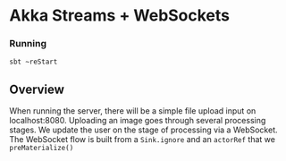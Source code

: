 # Akka Streams + WebSockets

### Running

```
sbt ~reStart
```

## Overview

When running the server, there will be a simple file upload input on localhost:8080. Uploading an image goes through several processing stages. We update the user on the stage of processing via a WebSocket. The WebSocket flow is built from a `Sink.ignore` and an `actorRef` that we `preMaterialize()`

